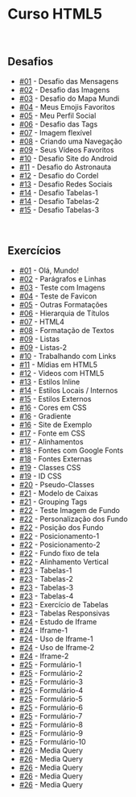 <h1>Curso HTML5</h1>

<br>

<h2>Desafios</h2>

<ul>
  <li><a href="https://aleretamero.github.io/curso-em-video/html-css/desafios/d001/">#01</a> - Desafio das Mensagens</li>
  <li><a href="https://aleretamero.github.io/curso-em-video/html-css/desafios/d002/">#02</a> - Desafio das Imagens</li>
  <li><a href="https://aleretamero.github.io/curso-em-video/html-css/desafios/d003/">#03</a> - Desafio do Mapa Mundi</li>
  <li><a href="https://aleretamero.github.io/curso-em-video/html-css/desafios/d004/">#04</a> - Meus Emojis Favoritos</li>
  <li><a href="https://aleretamero.github.io/curso-em-video/html-css/desafios/d005/">#05</a> - Meu Perfil Social</li>
  <li><a href="https://aleretamero.github.io/curso-em-video/html-css/desafios/d006/">#06</a> - Desafio das Tags</li>
  <li><a href="https://aleretamero.github.io/curso-em-video/html-css/desafios/d007/">#07</a> - Imagem flexível</li>
  <li><a href="https://aleretamero.github.io/curso-em-video/html-css/desafios/d008/">#08</a> - Criando uma Navegação</li>
  <li><a href="https://aleretamero.github.io/curso-em-video/html-css/desafios/d009/">#09</a> - Seus Vídeos Favoritos</li>
  <li><a href="https://aleretamero.github.io/curso-em-video/html-css/desafios/d010/">#10</a> - Desafio Site do Android</li>
  <li><a href="https://aleretamero.github.io/curso-em-video/html-css/desafios/d011/">#11</a> - Desafio do Astronauta</li>
  <li><a href="https://aleretamero.github.io/curso-em-video/html-css/desafios/d012/">#12</a> - Desafio do Cordel</li>
  <li><a href="https://aleretamero.github.io/curso-em-video/html-css/desafios/d013/">#13</a> - Desafio Redes Sociais</li>
  <li><a href="https://aleretamero.github.io/curso-em-video/html-css/desafios/d014/tabela01.html">#14</a> - Desafio Tabelas-1</li>
  <li><a href="https://aleretamero.github.io/curso-em-video/html-css/desafios/d014/tabela02.html">#14</a> - Desafio Tabelas-2</li>
  <li><a href="https://aleretamero.github.io/curso-em-video/html-css/desafios/d015/">#15</a> - Desafio Tabelas-3</li>
</ul>

<br>

<h2>Exercícios</h2>

<ul>
  <li><a href="https://aleretamero.github.io/curso-em-video/html-css/exercicios/ex001/">#01</a> - Olá, Mundo!</li>
  <li><a href="https://aleretamero.github.io/curso-em-video/html-css/exercicios/ex002/">#02</a> - Parágrafos e Linhas</li>
  <li><a href="https://aleretamero.github.io/curso-em-video/html-css/exercicios/ex003/">#03</a> - Teste com Imagens</li>
  <li><a href="https://aleretamero.github.io/curso-em-video/html-css/exercicios/ex004/">#04</a> - Teste de Favicon</li>
  <li><a href="https://aleretamero.github.io/curso-em-video/html-css/exercicios/ex005/">#05</a> - Outras Formatações</li>
  <li><a href="https://aleretamero.github.io/curso-em-video/html-css/exercicios/ex006/">#06</a> - Hierarquia de Títulos</li>
  <li><a href="https://aleretamero.github.io/curso-em-video/html-css/exercicios/ex007/">#07</a> - HTML4</li>
  <li><a href="https://aleretamero.github.io/curso-em-video/html-css/exercicios/ex008/">#08</a> - Formatação de Textos</li>
  <li><a href="https://aleretamero.github.io/curso-em-video/html-css/exercicios/ex009/">#09</a> - Listas</li>
  <li><a href="https://aleretamero.github.io/curso-em-video/html-css/exercicios/ex009/listas.html">#09</a> - Listas-2</li>
  <li><a href="https://aleretamero.github.io/curso-em-video/html-css/exercicios/ex010/">#10</a> - Trabalhando com Links</li>
  <li><a href="https://aleretamero.github.io/curso-em-video/html-css/exercicios/ex011/">#11</a> - Mídias em HTML5</li>
  <li><a href="https://aleretamero.github.io/curso-em-video/html-css/exercicios/ex012/">#12</a> - Videos com HTML5</li>
  <li><a href="https://aleretamero.github.io/curso-em-video/html-css/exercicios/ex013/">#13</a> - Estilos Inline</li>
  <li><a href="https://aleretamero.github.io/curso-em-video/html-css/exercicios/ex014/">#14</a> - Estilos Locais / Internos</li>
  <li><a href="https://aleretamero.github.io/curso-em-video/html-css/exercicios/ex015/">#15</a> - Estilos Externos</li>
  <li><a href="https://aleretamero.github.io/curso-em-video/html-css/exercicios/ex016/cor01.html">#16</a> - Cores em CSS</li>
  <li><a href="https://aleretamero.github.io/curso-em-video/html-css/exercicios/ex016/cor02.html">#16</a> - Gradiente</li>
  <li><a href="https://aleretamero.github.io/curso-em-video/html-css/exercicios/ex016/cor03.html">#16</a> - Site de Exemplo</li>
  <li><a href="https://aleretamero.github.io/curso-em-video/html-css/exercicios/ex017/fonte01.html">#17</a> - Fonte em CSS</li>
  <li><a href="https://aleretamero.github.io/curso-em-video/html-css/exercicios/ex017/fonte02.html">#17</a> - Alinhamentos</li>
  <li><a href="https://aleretamero.github.io/curso-em-video/html-css/exercicios/ex018/fonte01.html">#18</a> - Fontes com Google Fonts</li>
  <li><a href="https://aleretamero.github.io/curso-em-video/html-css/exercicios/ex018/fonte02.html">#18</a> - Fontes Externas</li>
  <li><a href="https://aleretamero.github.io/curso-em-video/html-css/exercicios/ex019/classes.html">#19</a> - Classes CSS</li>
  <li><a href="https://aleretamero.github.io/curso-em-video/html-css/exercicios/ex019/id.html">#19</a> - ID CSS</li>
  <li><a href="https://aleretamero.github.io/curso-em-video/html-css/exercicios/ex020/">#20</a> - Pseudo-Classes</li>
  <li><a href="https://aleretamero.github.io/curso-em-video/html-css/exercicios/ex021/caixa01.html">#21</a> - Modelo de Caixas</li>
  <li><a href="https://aleretamero.github.io/curso-em-video/html-css/exercicios/ex021/caixa02.html">#21</a> - Grouping Tags</li>
  <li><a href="https://aleretamero.github.io/curso-em-video/html-css/exercicios/ex022/fundo001.html">#22</a> - Teste Imagem de Fundo</li>
  <li><a href="https://aleretamero.github.io/curso-em-video/html-css/exercicios/ex022/fundo002.html">#22</a> - Personalização dos Fundo</li>
  <li><a href="https://aleretamero.github.io/curso-em-video/html-css/exercicios/ex022/fundo003.html">#22</a> - Posição dos Fundo</li>
  <li><a href="https://aleretamero.github.io/curso-em-video/html-css/exercicios/ex022/fundo004.html">#22</a> - Posicionamento-1</li>
  <li><a href="https://aleretamero.github.io/curso-em-video/html-css/exercicios/ex022/fundo005.html">#22</a> - Posicionamento-2</li>
  <li><a href="https://aleretamero.github.io/curso-em-video/html-css/exercicios/ex022/fundo006.html">#22</a> - Fundo fixo de tela</li>
  <li><a href="https://aleretamero.github.io/curso-em-video/html-css/exercicios/ex022/fundo007.html">#22</a> - Alinhamento Vertical</li>
  <li><a href="https://aleretamero.github.io/curso-em-video/html-css/exercicios/ex023/tabela001.html">#23</a> - Tabelas-1</li>
  <li><a href="https://aleretamero.github.io/curso-em-video/html-css/exercicios/ex023/tabela002.html">#23</a> - Tabelas-2</li>
  <li><a href="https://aleretamero.github.io/curso-em-video/html-css/exercicios/ex023/tabela003.html">#23</a> - Tabelas-3</li>
  <li><a href="https://aleretamero.github.io/curso-em-video/html-css/exercicios/ex023/tabela004.html">#23</a> - Tabelas-4</li>
  <li><a href="https://aleretamero.github.io/curso-em-video/html-css/exercicios/ex023/tabela005.html">#23</a> - Exercício de Tabelas</li>
  <li><a href="https://aleretamero.github.io/curso-em-video/html-css/exercicios/ex023/tabela006.html">#23</a> - Tabelas Responsivas</li>
  <li><a href="https://aleretamero.github.io/curso-em-video/html-css/exercicios/ex024/iframe001.html">#24</a> - Estudo de Iframe</li>
  <li><a href="https://aleretamero.github.io/curso-em-video/html-css/exercicios/ex024/iframe002.html">#24</a> - Iframe-1</li>
  <li><a href="https://aleretamero.github.io/curso-em-video/html-css/exercicios/ex024/iframe003.html">#24</a> - Uso de Iframe-1</li>
  <li><a href="https://aleretamero.github.io/curso-em-video/html-css/exercicios/ex024/iframe004.html">#24</a> - Uso de Iframe-2</li>
  <li><a href="https://aleretamero.github.io/curso-em-video/html-css/exercicios/ex024/iframe005.html">#24</a> - Iframe-2</li>
  <li><a href="https://aleretamero.github.io/curso-em-video/html-css/exercicios/ex025/form001.html">#25</a> - Formulário-1</li>
  <li><a href="https://aleretamero.github.io/curso-em-video/html-css/exercicios/ex025/form002.html">#25</a> - Formulário-2</li>
  <li><a href="https://aleretamero.github.io/curso-em-video/html-css/exercicios/ex025/form003.html">#25</a> - Formulário-3</li>
  <li><a href="https://aleretamero.github.io/curso-em-video/html-css/exercicios/ex025/form004.html">#25</a> - Formulário-4</li>
  <li><a href="https://aleretamero.github.io/curso-em-video/html-css/exercicios/ex025/form005.html">#25</a> - Formulário-5</li>
  <li><a href="https://aleretamero.github.io/curso-em-video/html-css/exercicios/ex025/form006.html">#25</a> - Formulário-6</li>
  <li><a href="https://aleretamero.github.io/curso-em-video/html-css/exercicios/ex025/form007.html">#25</a> - Formulário-7</li>
  <li><a href="https://aleretamero.github.io/curso-em-video/html-css/exercicios/ex025/form008.html">#25</a> - Formulário-8</li>
  <li><a href="https://aleretamero.github.io/curso-em-video/html-css/exercicios/ex025/form009.html">#25</a> - Formulário-9</li>
  <li><a href="https://aleretamero.github.io/curso-em-video/html-css/exercicios/ex025/form010.html">#25</a> - Formulário-10</li>
  <li><a href="https://aleretamero.github.io/curso-em-video/html-css/exercicios/ex026/mq001/">#26</a> - Media Query</li>
  <li><a href="https://aleretamero.github.io/curso-em-video/html-css/exercicios/ex026/mq002/">#26</a> - Media Query</li>
  <li><a href="https://aleretamero.github.io/curso-em-video/html-css/exercicios/ex026/mq003/">#26</a> - Media Query</li>
  <li><a href="https://aleretamero.github.io/curso-em-video/html-css/exercicios/ex026/mq004/">#26</a> - Media Query</li>
  <li><a href="https://aleretamero.github.io/curso-em-video/html-css/exercicios/ex026/mq005/">#26</a> - Media Query</li>
</ul>
